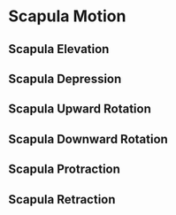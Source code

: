 # Scapula Motion
## Scapula Elevation
## Scapula Depression
## Scapula Upward Rotation
## Scapula Downward Rotation
## Scapula Protraction
## Scapula Retraction